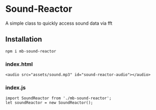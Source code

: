 # Sound-Reactor
A simple class to quickly access sound data via fft

## Installation

```
npm i mb-sound-reactor
```

### index.html
```
<audio src="assets/sound.mp3" id="sound-reactor-audio"></audio>
```

### index.js
```
import SoundReactor from './mb-sound-reactor';
let soundReactor = new SoundReactor();
```
